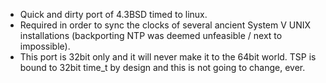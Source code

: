- Quick and dirty port of 4.3BSD timed to linux.
- Required in order to sync the clocks of several ancient System V UNIX installations (backporting NTP was deemed unfeasible / next to impossible).
- This port is 32bit only and it will never make it to the 64bit world. TSP is bound to 32bit time_t by design and this is not going to change, ever.
